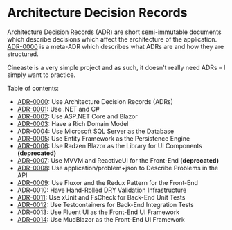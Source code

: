 # Architecture Decision Records

Architecture Decision Records (ADR) are short semi-immutable documents which describe decisions which affect the
architecture of the application. [ADR-0000](0000-use-adr.md) is a meta-ADR which describes what ADRs are and how they
are structured.

Cineaste is a very simple project and as such, it doesn't really need ADRs – I simply want to practice.

Table of contents:

- [ADR-0000](0000-use-adr.md): Use Architecture Decision Records (ADRs)
- [ADR-0001](0001-use-dotnet.md): Use .NET and C#
- [ADR-0002](0002-use-asp-net.md): Use ASP.NET Core and Blazor
- [ADR-0003](0003-have-a-rich-domain-model.md): Have a Rich Domain Model
- [ADR-0004](0004-use-ms-sql-server.md): Use Microsoft SQL Server as the Database
- [ADR-0005](0005-use-ef.md): Use Entity Framework as the Persistence Engine
- [ADR-0006](0006-use-radzen.md): Use Radzen Blazor as the Library for UI Components **(deprecated)**
- [ADR-0007](0007-use-reactiveui.md): Use MVVM and ReactiveUI for the Front-End **(deprecated)**
- [ADR-0008](0008-use-problem-json.md): Use application/problem+json to Describe Problems in the API
- [ADR-0009](0009-use-fluxor.md): Use Fluxor and the Redux Pattern for the Front-End
- [ADR-0010](0010-have-dry-validation.md): Have Hand-Rolled DRY Validation Infrastructure
- [ADR-0011](0011-unit-tests-be.md): Use xUnit and FsCheck for Back-End Unit Tests
- [ADR-0012](0012-integration-tests.md): Use Testcontainers for Back-End Integration Tests
- [ADR-0013](0013-use-fluent-ui.md): Use Fluent UI as the Front-End UI Framework
- [ADR-0014](0014-use-mudblazor.md): Use MudBlazor as the Front-End UI Framework
